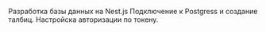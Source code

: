 Разработка базы данных на Nest.js
Подключение к Postgress и создание талбиц.
Настройска авторизации по токену. 


